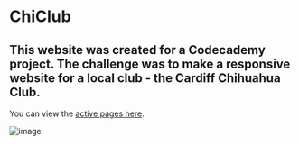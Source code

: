 # ChiClub

## This website was created for a Codecademy project.  The challenge was to make a responsive website for a local club - the Cardiff Chihuahua Club.

You can view the [active pages here](https://jennyseal.github.io/ChiClub/).

![image](https://user-images.githubusercontent.com/78556111/117566230-52ce1380-b0ad-11eb-9ec5-ebd605fa3a90.png)

